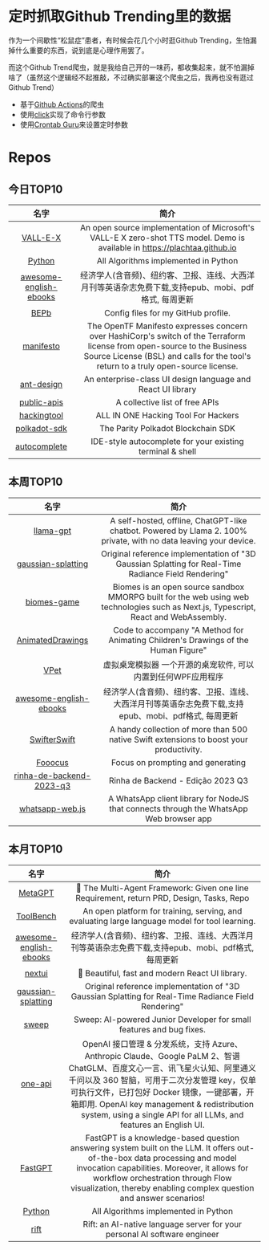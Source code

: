 # 定时抓取Github Trending里的数据

作为一个间歇性“松鼠症”患者，有时候会花几个小时逛Github Trending，生怕漏掉什么重要的东西，说到底是心理作用罢了。

而这个Github Trend爬虫，就是我给自己开的一味药，都收集起来，就不怕漏掉啥了（虽然这个逻辑经不起推敲，不过确实部署这个爬虫之后，我再也没有逛过Github Trend）

* 基于[Github Actions](https://docs.github.com/en/actions)的爬虫
* 使用[click](https://github.com/pallets/click)实现了命令行参数
* 使用[Crontab Guru](https://crontab.guru/)来设置定时参数

# Repos
## 今日TOP10 
<!-- START OF DAILY_TOP10_REPOS -->
| 名字 | 简介 |
| :----: | :----: |
| [VALL-E-X](https://github.com/Plachtaa/VALL-E-X) | An open source implementation of Microsoft's VALL-E X zero-shot TTS model. Demo is available in https://plachtaa.github.io |
| [Python](https://github.com/TheAlgorithms/Python) | All Algorithms implemented in Python |
| [awesome-english-ebooks](https://github.com/hehonghui/awesome-english-ebooks) | 经济学人(含音频)、纽约客、卫报、连线、大西洋月刊等英语杂志免费下载,支持epub、mobi、pdf格式, 每周更新 |
| [BEPb](https://github.com/BEPb/BEPb) | Config files for my GitHub profile. |
| [manifesto](https://github.com/opentffoundation/manifesto) | The OpenTF Manifesto expresses concern over HashiCorp's switch of the Terraform license from open-source to the Business Source License (BSL) and calls for the tool's return to a truly open-source license. |
| [ant-design](https://github.com/ant-design/ant-design) | An enterprise-class UI design language and React UI library |
| [public-apis](https://github.com/public-apis/public-apis) | A collective list of free APIs |
| [hackingtool](https://github.com/Z4nzu/hackingtool) | ALL IN ONE Hacking Tool For Hackers |
| [polkadot-sdk](https://github.com/paritytech/polkadot-sdk) | The Parity Polkadot Blockchain SDK |
| [autocomplete](https://github.com/withfig/autocomplete) | IDE-style autocomplete for your existing terminal & shell |
<!-- END OF DAILY_TOP10_REPOS -->

## 本周TOP10
<!-- START OF WEEKLY_TOP10_REPOS -->
| 名字 | 简介 |
| :----: | :----: |
| [llama-gpt](https://github.com/getumbrel/llama-gpt) | A self-hosted, offline, ChatGPT-like chatbot. Powered by Llama 2. 100% private, with no data leaving your device. |
| [gaussian-splatting](https://github.com/graphdeco-inria/gaussian-splatting) | Original reference implementation of "3D Gaussian Splatting for Real-Time Radiance Field Rendering" |
| [biomes-game](https://github.com/ill-inc/biomes-game) | Biomes is an open source sandbox MMORPG built for the web using web technologies such as Next.js, Typescript, React and WebAssembly. |
| [AnimatedDrawings](https://github.com/facebookresearch/AnimatedDrawings) | Code to accompany "A Method for Animating Children's Drawings of the Human Figure" |
| [VPet](https://github.com/LorisYounger/VPet) | 虚拟桌宠模拟器 一个开源的桌宠软件, 可以内置到任何WPF应用程序 |
| [awesome-english-ebooks](https://github.com/hehonghui/awesome-english-ebooks) | 经济学人(含音频)、纽约客、卫报、连线、大西洋月刊等英语杂志免费下载,支持epub、mobi、pdf格式, 每周更新 |
| [SwifterSwift](https://github.com/SwifterSwift/SwifterSwift) | A handy collection of more than 500 native Swift extensions to boost your productivity. |
| [Fooocus](https://github.com/lllyasviel/Fooocus) | Focus on prompting and generating |
| [rinha-de-backend-2023-q3](https://github.com/zanfranceschi/rinha-de-backend-2023-q3) | Rinha de Backend - Edição 2023 Q3 |
| [whatsapp-web.js](https://github.com/pedroslopez/whatsapp-web.js) | A WhatsApp client library for NodeJS that connects through the WhatsApp Web browser app |
<!-- END OF WEEKLY_TOP10_REPOS -->

## 本月TOP10
<!-- START OF MONTHLY_TOP10_REPOS -->
| 名字 | 简介 |
| :----: | :----: |
| [MetaGPT](https://github.com/geekan/MetaGPT) | 🌟 The Multi-Agent Framework: Given one line Requirement, return PRD, Design, Tasks, Repo |
| [ToolBench](https://github.com/OpenBMB/ToolBench) | An open platform for training, serving, and evaluating large language model for tool learning. |
| [awesome-english-ebooks](https://github.com/hehonghui/awesome-english-ebooks) | 经济学人(含音频)、纽约客、卫报、连线、大西洋月刊等英语杂志免费下载,支持epub、mobi、pdf格式, 每周更新 |
| [nextui](https://github.com/nextui-org/nextui) | 🚀 Beautiful, fast and modern React UI library. |
| [gaussian-splatting](https://github.com/graphdeco-inria/gaussian-splatting) | Original reference implementation of "3D Gaussian Splatting for Real-Time Radiance Field Rendering" |
| [sweep](https://github.com/sweepai/sweep) | Sweep: AI-powered Junior Developer for small features and bug fixes. |
| [one-api](https://github.com/songquanpeng/one-api) | OpenAI 接口管理 & 分发系统，支持 Azure、Anthropic Claude、Google PaLM 2、智谱 ChatGLM、百度文心一言、讯飞星火认知、阿里通义千问以及 360 智脑，可用于二次分发管理 key，仅单可执行文件，已打包好 Docker 镜像，一键部署，开箱即用. OpenAI key management & redistribution system, using a single API for all LLMs, and features an English UI. |
| [FastGPT](https://github.com/labring/FastGPT) | FastGPT is a knowledge-based question answering system built on the LLM. It offers out-of-the-box data processing and model invocation capabilities. Moreover, it allows for workflow orchestration through Flow visualization, thereby enabling complex question and answer scenarios! |
| [Python](https://github.com/TheAlgorithms/Python) | All Algorithms implemented in Python |
| [rift](https://github.com/morph-labs/rift) | Rift: an AI-native language server for your personal AI software engineer |
<!-- END OF MONTHLY_TOP10_REPOS -->
